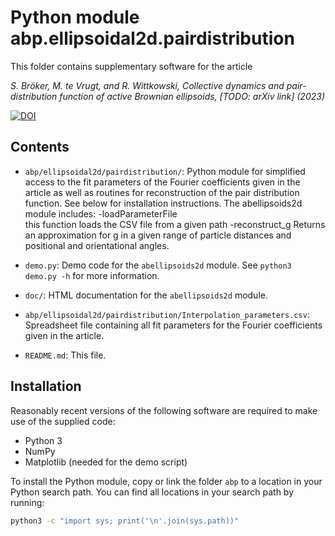 Python module abp.ellipsoidal2d.pairdistribution
=======================
This folder contains supplementary software for the article

*S. Bröker, M. te Vrugt, and R. Wittkowski, Collective dynamics and pair-distribution function of active Brownian ellipsoids, [TODO: arXiv link] (2023)*

[![DOI](https://zenodo.org/badge/DOI/10.5281/zenodo.8186194.svg)](https://doi.org/10.5281/zenodo.8186194)

Contents
--------
* `abp/ellipsoidal2d/pairdistribution/`: Python module for simplified access to the fit parameters of the
Fourier coefficients given in the article as well as routines for
reconstruction of the pair distribution function.
See below for installation instructions.
The abellipsoids2d module includes:
-loadParameterFile         
    this function loads the CSV file from a given path
-reconstruct_g
    Returns an approximation for g in a given range of particle distances and
    positional and orientational angles.
              
* `demo.py`: Demo code for the `abellipsoids2d` module. See `python3 demo.py -h` for more
information.
* `doc/`: HTML documentation for the `abellipsoids2d` module.
* `abp/ellipsoidal2d/pairdistribution/Interpolation_parameters.csv`: Spreadsheet file containing all fit parameters for the
Fourier coefficients given in the article.
* `README.md`: This file.

Installation
------------
Reasonably recent versions of the following software are required to make use of
the supplied code:
* Python 3
* NumPy
* Matplotlib (needed for the demo script)

To install the Python module, copy or link the folder `abp` to a location in
your Python search path. You can find all locations in your search path by
running:

```bash
python3 -c "import sys; print('\n'.join(sys.path))"
```
